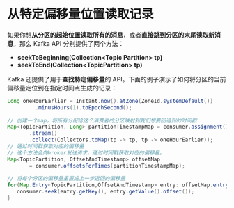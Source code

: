 # 从特定偏移量位置读取记录

如果你想**从分区的起始位置读取所有的消息**，或者**直接跳到分区的末尾读取新消息**，那么 Kafka API 分别提供了两个方法：

* **seekToBeginning(Collection\<Topic Partition> tp)**&#x20;
* **seekToEnd(Collection\<TopicPartition> tp)**

Kafka 还提供了用于**查找特定偏移量**的 API。下面的例子演示了如何将分区的当前偏移量定位到在指定时间点生成的记录：

```java
Long oneHourEarlier = Instant.now().atZone(ZoneId.systemDefault())
         .minusHours(1).toEpochSecond();
​
// 创建一个map，将所有分配给这个消费者的分区映射到我们想要回退到的时间戳
Map<TopicPartition, Long> partitionTimestampMap = consumer.assignment()
       .stream()
       .collect(Collectors.toMap(tp -> tp, tp -> oneHourEarlier)); 
// 通过时间戳获取对应的偏移量
// 这个方法会向broker发送请求，通过时间戳获取对应的偏移量。
Map<TopicPartition, OffsetAndTimestamp> offsetMap
       = consumer.offsetsForTimes(partitionTimestampMap); 
​
// 将每个分区的偏移量重置成上一步返回的偏移量
for(Map.Entry<TopicPartition,OffsetAndTimestamp> entry: offsetMap.entrySet()) {
   consumer.seek(entry.getKey(), entry.getValue().offset()); 
}
```
